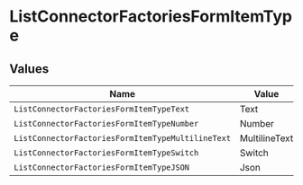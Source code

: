 # ListConnectorFactoriesFormItemType


## Values

| Name                                              | Value                                             |
| ------------------------------------------------- | ------------------------------------------------- |
| `ListConnectorFactoriesFormItemTypeText`          | Text                                              |
| `ListConnectorFactoriesFormItemTypeNumber`        | Number                                            |
| `ListConnectorFactoriesFormItemTypeMultilineText` | MultilineText                                     |
| `ListConnectorFactoriesFormItemTypeSwitch`        | Switch                                            |
| `ListConnectorFactoriesFormItemTypeJSON`          | Json                                              |